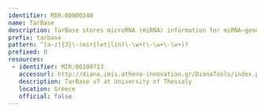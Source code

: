 ```yaml
---
identifier: MIR:00000340
name: TarBase
description: TarBase stores microRNA (miRNA) information for miRNA–gene interactions, as well as miRNA- and gene-related facts to information specific to the interaction and the experimental validation methodologies used.
prefix: tarbase
pattern: ^[a-z]{3}\-(mir|let|lin)\-\w+(\-\w+\-\w+)?
prefixed: 0
resources:
 - identifier: MIR:00100713
   accessurl: http://diana.imis.athena-innovation.gr/DianaTools/index.php?r=tarbase/index&mirnas=
   description: TarBase v7 at University of Thessaly
   location: Greece
   official: false
---
```


